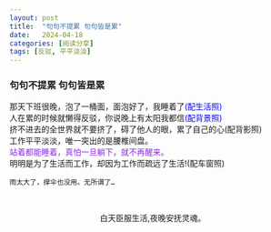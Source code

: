 ```yaml
---
layout: post
title:  "句句不提累 句句皆是累"
date:   2024-04-18
categories: [阅读分享]
tags: [反驳, 平平淡淡]  
---
```


### 句句不提累 句句皆是累
那天下班很晚，泡了一桶面，面泡好了，我睡着了<font color="#0000ff">(配生活照)</font>   
人在累的时候就懒得反驳，你说晚上有太阳我都信<font color="#0000ff">(配背景照)</font>   
挤不进去的全世界就不要挤了，碍了他人的眼，累了自己的心(配背影照)</font>   
工作平平淡淡，唯一突出的是腰椎间盘。  
<font color="#8a2be2">站着都能睡着，真怕一旦躺下，就不再醒来。</font>    
明明是为了生活而工作，却因为工作而疏远了生活!(配车窗照)</font>   
```text
雨太大了，撑伞也没用。无所谓了…
```
<br>
<p  align="center">白天臣服生活,夜晚安抚灵魂。</p>


